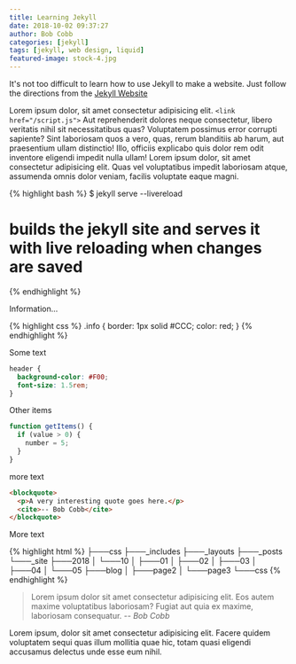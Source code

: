 ```yaml
---
title: Learning Jekyll
date: 2018-10-02 09:37:27
author: Bob Cobb
categories: [jekyll]
tags: [jekyll, web design, liquid]
featured-image: stock-4.jpg
---
```

It's not too difficult to learn how to use Jekyll to make a website. Just follow the directions from the [Jekyll Website](https://jekyllrb.com/)<!-- more -->

Lorem ipsum dolor, sit amet consectetur adipisicing elit. `<link href="/script.js">` Aut reprehenderit dolores neque consectetur, libero veritatis nihil sit necessitatibus quas? Voluptatem possimus error corrupti sapiente? Sint laboriosam quos a vero, quas, rerum blanditiis ab harum, aut praesentium ullam distinctio! Illo, officiis explicabo quis dolor rem odit inventore eligendi impedit nulla ullam! Lorem ipsum dolor, sit amet consectetur adipisicing elit. Quas vel voluptatibus impedit laboriosam atque, assumenda omnis dolor veniam, facilis voluptate eaque magni.

{% highlight bash %}
$ jekyll serve --livereload
# builds the jekyll site and serves it with live reloading when changes are saved
{% endhighlight %}

Information...

{% highlight css %}
.info {
  border: 1px solid #CCC;
  color: red;
}
{% endhighlight %}

Some text

```css
header {
  background-color: #F00;
  font-size: 1.5rem;
}
```

Other items

```javascript
function getItems() {
  if (value > 0) {
    number = 5;
  }
}
```

more text

```html
<blockquote>
  <p>A very interesting quote goes here.</p>
  <cite>-- Bob Cobb</cite>
</blockquote>
```

More text

{% highlight html %}
├───css
├───_includes
├───_layouts
├───_posts
└───_site
    ├───2018
    │   └───10
    │       ├───01
    │       ├───02
    │       ├───03
    │       ├───04
    │       └───05
    ├───blog
    │   ├───page2
    │   └───page3
    └───css
{% endhighlight %}

> Lorem ipsum dolor sit amet consectetur adipisicing elit. 
> Eos autem maxime voluptatibus laboriosam? Fugiat aut quia ex maxime, laboriosam consequatur.
> <cite>-- Bob Cobb</cite>

Lorem ipsum, dolor sit amet consectetur adipisicing elit. Facere quidem voluptatem sequi quas illum mollitia quae hic, totam quasi eligendi accusamus delectus unde esse eum nihil.